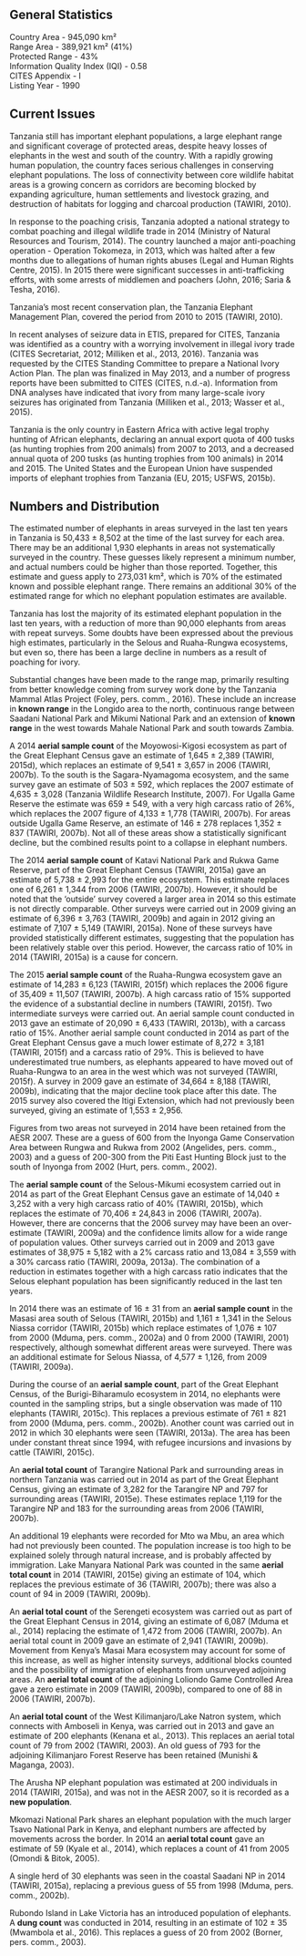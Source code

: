## General Statistics

Country Area - 945,090 km²<br />
Range Area - 389,921 km² (41%)<br />
Protected Range - 43%<br />
Information Quality Index (IQI) - 0.58<br />
CITES Appendix - I<br />
Listing Year -  1990

## Current Issues

Tanzania still has important elephant populations, a large elephant range and significant coverage of protected areas, despite heavy losses of elephants in the west and south of the country. With a rapidly growing human population, the country faces serious challenges in conserving elephant populations. The loss of connectivity between core wildlife habitat areas is a growing concern as corridors are becoming blocked by expanding agriculture, human settlements and livestock grazing, and destruction of habitats for logging and charcoal production (TAWIRI, 2010). 

In response to the poaching crisis, Tanzania adopted a national strategy to combat poaching and illegal wildlife trade in 2014 (Ministry of Natural Resources and Tourism, 2014). The country launched a major anti-poaching operation - Operation Tokomeza, in 2013, which was halted after a few months due to allegations of human rights abuses (Legal and Human Rights Centre, 2015). In 2015 there were significant successes in anti-trafficking efforts, with some arrests of middlemen and poachers (John, 2016; Saria & Tesha, 2016).

Tanzania’s most recent conservation plan, the Tanzania Elephant Management Plan, covered the period from 2010 to 2015 (TAWIRI, 2010).

In recent analyses of seizure data in ETIS, prepared for CITES, Tanzania was identified as a country with a worrying involvement in illegal ivory trade (CITES Secretariat, 2012; Milliken et al., 2013, 2016). Tanzania was requested by the CITES Standing Committee to prepare a National Ivory Action Plan. The plan was finalized in May 2013, and a number of progress reports have been submitted to CITES (CITES, n.d.-a). Information from DNA analyses have indicated that ivory from many large-scale ivory seizures has originated from Tanzania (Milliken et al., 2013; Wasser et al., 2015). 

Tanzania is the only country in Eastern Africa with active legal trophy hunting of African elephants, declaring an annual export quota of 400 tusks (as hunting trophies from 200 animals) from 2007 to 2013, and a decreased annual quota of 200 tusks (as hunting trophies from 100 animals) in 2014 and 2015. The United States and the European Union have suspended imports of elephant trophies from Tanzania (EU, 2015; USFWS, 2015b).

## Numbers and Distribution

The estimated number of elephants in areas surveyed in the last ten years in Tanzania is 50,433 ± 8,502 at the time of the last survey for each area. There may be an additional 1,930 elephants in areas not systematically surveyed in the country. These guesses likely represent a minimum number, and actual numbers could be higher than those reported. Together, this estimate and guess apply to 273,031 km², which is 70% of the estimated known and possible elephant range. There remains an additional 30% of the estimated range for which no elephant population estimates are available.

Tanzania has lost the majority of its estimated elephant population in the last ten years, with a reduction of more than 90,000 elephants from areas with repeat surveys. Some doubts have been expressed about the previous high estimates, particularly in the Selous and Ruaha-Rungwa ecosystems, but even so, there has been a large decline in numbers as a result of poaching for ivory. 

Substantial changes have been made to the range map, primarily resulting from better knowledge coming from survey work done by the Tanzania Mammal Atlas Project (Foley, pers. comm., 2016). These include an increase in **known range** in the Longido area to the north, continuous range between Saadani National Park and Mikumi National Park and an extension of **known range** in the west towards Mahale National Park and south towards Zambia. 

A 2014 **aerial sample count** of the Moyowosi-Kigosi ecosystem as part of the Great Elephant Census gave an estimate of 1,645 ± 2,389 (TAWIRI, 2015d), which replaces an estimate of 9,541 ± 3,657 in 2006 (TAWIRI, 2007b). To the south is the Sagara-Nyamagoma ecosystem, and the same survey gave an estimate of 503 ± 592, which replaces the 2007 estimate of 4,635 ± 3,028 (Tanzania Wildlife Research Institute, 2007). For Ugalla Game Reserve the estimate was 659 ± 549, with a very high carcass ratio of 26%, which replaces the 2007 figure of 4,133 ± 1,778 (TAWIRI, 2007b). For areas outside Ugalla Game Reserve, an estimate of 146 ± 278 replaces 1,352 ± 837 (TAWIRI, 2007b). Not all of these areas show a statistically significant decline, but the combined results point to a collapse in elephant numbers.

The 2014 **aerial sample count** of Katavi National Park and Rukwa Game Reserve, part of the Great Elephant Census (TAWIRI, 2015a) gave an estimate of 5,738 ± 2,993 for the entire ecosystem. This estimate replaces one of 6,261 ± 1,344 from 2006 (TAWIRI, 2007b). However, it should be noted that the ‘outside’ survey covered a larger area in 2014 so this estimate is not directly comparable. Other surveys were carried out in 2009 giving an estimate of 6,396 ± 3,763 (TAWIRI, 2009b) and again in 2012 giving an estimate of 7,107 ± 5,149 (TAWIRI, 2015a). None of these surveys have provided statistically different estimates, suggesting that the population has been relatively stable over this period. However, the carcass ratio of 10% in 2014 (TAWIRI, 2015a) is a cause for concern. 

The 2015 **aerial sample count** of the Ruaha-Rungwa ecosystem gave an estimate of 14,283 ± 6,123 (TAWIRI, 2015f) which replaces the 2006 figure of 35,409 ± 11,507 (TAWIRI, 2007b). A high carcass ratio of 15% supported the evidence of a substantial decline in numbers (TAWIRI, 2015f). Two intermediate surveys were carried out. An aerial sample count conducted in 2013 gave an estimate of 20,090 ± 6,433 (TAWIRI, 2013b), with a carcass ratio of 15%. Another aerial sample count conducted in 2014 as part of the Great Elephant Census gave a much lower estimate of 8,272 ± 3,181 (TAWIRI, 2015f) and a carcass ratio of 29%. This is believed to have underestimated true numbers, as elephants appeared to have moved out of Ruaha-Rungwa to an area in the west which was not surveyed (TAWIRI, 2015f). A survey in 2009 gave an estimate of 34,664 ± 8,188 (TAWIRI, 2009b), indicating that the major decline took place after this date. The 2015 survey also covered the Itigi Extension, which had not previously been surveyed, giving an estimate of 1,553 ± 2,956.

Figures from two areas not surveyed in 2014 have been retained from the AESR 2007. These are a guess of 600 from the Inyonga Game Conservation Area between Rungwa and Rukwa from 2002 (Angelides, pers. comm., 2003) and a guess of 200-300 from the Piti East Hunting Block just to the south of Inyonga from 2002 (Hurt, pers. comm., 2002).

The **aerial sample count** of the Selous-Mikumi ecosystem carried out in 2014 as part of the Great Elephant Census gave an estimate of 14,040 ± 3,252 with a very high carcass ratio of 40% (TAWIRI, 2015b), which replaces the estimate of 70,406 ± 24,843 in 2006 (TAWIRI, 2007a). However, there are concerns that the 2006 survey may have been an over-estimate (TAWIRI, 2009a) and the confidence limits allow for a wide range of population values. Other surveys carried out in 2009 and 2013 gave estimates of 38,975 ± 5,182 with a 2% carcass ratio and 13,084 ± 3,559 with a 30% carcass ratio (TAWIRI, 2009a, 2013a). The combination of a reduction in estimates together with a high carcass ratio indicates that the Selous elephant population has been significantly reduced in the last ten years. 

In 2014 there was an estimate of 16 ± 31 from an **aerial sample count** in the Masasi area south of Selous (TAWIRI, 2015b) and 1,161 ± 1,341 in the Selous Niassa corridor (TAWIRI, 2015b) which replace estimates of 1,076 ± 107 from 2000 (Mduma, pers. comm., 2002a) and 0 from 2000 (TAWIRI, 2001) respectively, although somewhat different areas were surveyed. There was an additional estimate for Selous Niassa, of 4,577 ± 1,126, from 2009 (TAWIRI, 2009a). 

During the course of an **aerial sample count**, part of the Great Elephant Census, of the Burigi-Biharamulo ecosystem in 2014, no elephants were counted in the sampling strips, but a single observation was made of 110 elephants (TAWIRI, 2015c). This replaces a previous estimate of 761 ± 821 from 2000 (Mduma, pers. comm., 2002b). Another count was carried out in 2012 in which 30 elephants were seen (TAWIRI, 2013a). The area has been under constant threat since 1994, with refugee incursions and invasions by cattle (TAWIRI, 2015c).

An **aerial total count** of Tarangire National Park and surrounding areas in northern Tanzania was carried out in 2014 as part of the Great Elephant Census, giving an estimate of 3,282 for the Tarangire NP and 797 for surrounding areas (TAWIRI, 2015e). These estimates replace 1,119 for the Tarangire NP and 183 for the surrounding areas from 2006 (TAWIRI, 2007b). 

An additional 19 elephants were recorded for Mto wa Mbu, an area which had not previously been counted. The population increase is too high to be explained solely through natural increase, and is probably affected by immigration. Lake Manyara National Park was counted in the same **aerial total count** in 2014 (TAWIRI, 2015e) giving an estimate of 104, which replaces the previous estimate of 36 (TAWIRI, 2007b); there was also a count of 94 in 2009 (TAWIRI, 2009b).

An **aerial total count** of the Serengeti ecosystem was carried out as part of the Great Elephant Census in 2014, giving an estimate of 6,087 (Mduma et al., 2014) replacing the estimate of 1,472 from 2006 (TAWIRI, 2007b). An aerial total count in 2009 gave an estimate of 2,941 (TAWIRI, 2009b). Movement from Kenya’s Masai Mara ecosystem may account for some of this increase, as well as higher intensity surveys, additional blocks counted and the possibility of immigration of elephants from unsurveyed adjoining areas. An **aerial total count** of the adjoining Loliondo Game Controlled Area gave a zero estimate in 2009 (TAWIRI, 2009b), compared to one of 88 in 2006 (TAWIRI, 2007b). 

An **aerial total count** of the West Kilimanjaro/Lake Natron system, which connects with Amboseli in Kenya, was carried out in 2013 and gave an estimate of 200 elephants (Kenana et al., 2013). This replaces an aerial total count of 79 from 2002 (TAWIRI, 2003). An old guess of 793 for the adjoining Kilimanjaro Forest Reserve has been retained (Munishi & Maganga, 2003).

The Arusha NP elephant population was estimated at 200 individuals in 2014 (TAWIRI, 2015a), and was not in the AESR 2007, so it is recorded as a **new population**.

Mkomazi National Park shares an elephant population with the much larger Tsavo National Park in Kenya, and elephant numbers are affected by movements across the border. In 2014 an **aerial total count** gave an estimate of 59 (Kyale et al., 2014), which replaces a count of 41 from 2005 (Omondi & Bitok, 2005).

A single herd of 30 elephants was seen in the coastal Saadani NP in 2014 (TAWIRI, 2015a), replacing a previous guess of 55 from 1998 (Mduma, pers. comm., 2002b).

Rubondo Island in Lake Victoria has an introduced population of elephants. A **dung count** was conducted in 2014, resulting in an estimate of 102 ± 35 (Mwambola et al., 2016). This replaces a guess of 20 from 2002 (Borner, pers. comm., 2003). 
